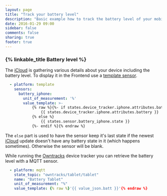 ```yaml
---
layout: page
title: "Track your battery level"
description: "Basic example how to track the battery level of your mobile devices."
date: 2016-01-29 09:00
sidebar: false
comments: false
sharing: true
footer: true
---
```


### {% linkable_title Battery level %}

The [iCloud](/components/device_tracker.icloud/) is gathering various details about your device including the battery level. To display it in the Frontend use a [template sensor](/components/sensor.template/).

```yaml
  - platform: template
    sensors:
      battery_iphone:
        unit_of_measurement: '%'
        value_template: >-
            {% raw %}{%- if states.device_tracker.iphone.attributes.battery %}
                {{ states.device_tracker.iphone.attributes.battery }}
            {% else %}
                {{ states.sensor.battery_iphone.state }}
            {%- endif %}{% endraw %}
```

The `else` part is used to have the sensor keep it's last state if the newest [iCloud](/components/device_tracker.icloud/) update doesn't have any battery state in it (which happens sometimes). Otherwise the sensor will be blank.

While running the [Owntracks](/components/device_tracker.owntracks/) device tracker you can retrieve the battery level with a MQTT sensor.

```yaml
  - platform: mqtt
    state_topic: "owntracks/tablet/tablet"
    name: "Battery Tablet"
    unit_of_measurement: "%"
    value_template: {% raw %}'{{ value_json.batt }}'{% endraw %}
```

